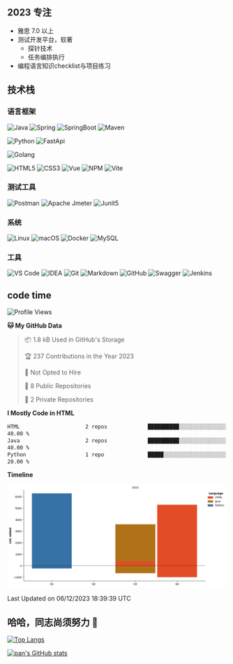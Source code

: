 
## 2023 专注
- 雅思 7.0 以上
- 测试开发平台，软著
    - 探针技术
    - 任务编排执行
- 编程语言知识checklist与项目练习

## 技术栈
### 语言框架
![Java](https://img.shields.io/badge/Java-ED8B00?style=flat-square&logo=java&logoColor=white)
![Spring](https://img.shields.io/badge/Spring-6DB33F?style=flat-square&logo=Spring&logoColor=white)
![SpringBoot](https://img.shields.io/badge/SpringBoot-6DB33F?style=flat-square&logo=Spring&nbspBoot&logoColor=white)
![Maven](https://img.shields.io/badge/Maven-6DB33F?style=flat-square&logo=Apache&nbspMavent&logoColor=white)

![Python](https://img.shields.io/badge/Python-3776AB?style=flat-square&logo=python&logoColor=white)
![FastApi](https://img.shields.io/badge/FastApi-C71A36?style=flat-square&logo=FastAPI&logoColor=white)

![Golang](https://img.shields.io/badge/-Golang-%2329BEB0?style=flat-square&logo=go&logoColor=ffffff)

![HTML5](https://img.shields.io/badge/-HTML5-%23E44D27?style=flat-square&logo=html5&logoColor=ffffff)
![CSS3](https://img.shields.io/badge/-CSS3-%231572B6?style=flat-square&logo=css3)
![Vue](https://img.shields.io/badge/Vue.js-35495E?style=flat-square&logo=vue.js&logoColor=4FC08D)
![NPM](https://img.shields.io/badge/-NPM-CB3837?style=flat-square&logo=npm&logoColor=white)
![Vite](https://img.shields.io/badge/-Vite-646CFF?style=flat-square&logo=Vite&logoColor=white)
### 测试工具
![Postman](https://img.shields.io/badge/Postman-FF6C37?style=flat-square&logo=postman&logoColor=white)
![Apache Jmeter](https://img.shields.io/badge/-Apache_Jmeter-D22128?style=flat-square&logo=Apache&nbspJmeter&logoColor=white)
![Junit5](https://img.shields.io/badge/-Junit5-25A162?style=flat-square&logo=Junit5&logoColor=white)
### 系统
![Linux](https://img.shields.io/badge/-Linux-%23FCC624?style=flat-square&logo=linux&logoColor=%23ffffff)
![macOS](https://img.shields.io/badge/mac%20os-000000?style=flat-square&logo=apple&logoColor=white)
![Docker](https://img.shields.io/badge/-Docker-%232496ED?style=flat-square&logo=docker&logoColor=ffffff)
![MySQL](https://img.shields.io/badge/-MySQL-%234479A1?style=flat-square&logo=mysql&logoColor=ffffff)
### 工具
![VS Code](https://img.shields.io/badge/-VSCode-%23007ACC?style=flat-square&logo=visual-studio-code&logoColor=%23ffffff)
![IDEA](https://img.shields.io/badge/-IDEA-%23000000?style=flat-square&logo=IntelliJ-IDEA&logoColor=%23ffffff)
![Git](https://img.shields.io/badge/-Git-%23F05032?style=flat-square&logo=git&logoColor=%23ffffff)
![Markdown](https://img.shields.io/badge/Markdown-000000?style=flat-square&logo=markdown&logoColor=white)
![GitHub](https://img.shields.io/badge/github-%23121011.svg?style=flat-square&logo=github&logoColor=white)
![Swagger](https://img.shields.io/badge/-Swagger-%23Clojure?style=flat-square&logo=swagger&logoColor=white)
![Jenkins](https://img.shields.io/badge/jenkins-%232C5263.svg?style=flat-square&logo=jenkins&logoColor=white)

## code time
<!--START_SECTION:waka-->
![Profile Views](http://img.shields.io/badge/Profile%20Views-0-blue)

**🐱 My GitHub Data** 

> 📦 1.8 kB Used in GitHub's Storage 
 > 
> 🏆 237 Contributions in the Year 2023
 > 
> 🚫 Not Opted to Hire
 > 
> 📜 8 Public Repositories 
 > 
> 🔑 2 Private Repositories 
 > 
**I Mostly Code in HTML** 

```text
HTML                     2 repos             ██████████░░░░░░░░░░░░░░░   40.00 % 
Java                     2 repos             ██████████░░░░░░░░░░░░░░░   40.00 % 
Python                   1 repo              █████░░░░░░░░░░░░░░░░░░░░   20.00 % 
```



**Timeline**

![Lines of Code chart](https://raw.githubusercontent.com/NewPZP/NewPZP/main/assets/bar_graph.png)


 Last Updated on 06/12/2023 18:39:39 UTC
<!--END_SECTION:waka-->

## 哈哈，同志尚须努力 👋

[![Top Langs](https://github-readme-stats.vercel.app/api/top-langs/?username=NewPZP)](https://github.com/anuraghazra/github-readme-stats)

[![pan's GitHub stats](https://github-readme-stats.vercel.app/api?username=NewPZP)](https://github.com/anuraghazra/github-readme-stats)

<!--
**NewPZP/NewPZP** is a ✨ _special_ ✨ repository because its `README.md` (this file) appears on your GitHub profile.

Here are some ideas to get you started:

- 🔭 I’m currently working on ...
- 🌱 I’m currently learning ...
- 👯 I’m looking to collaborate on ...
- 🤔 I’m looking for help with ...
- 💬 Ask me about ...
- 📫 How to reach me: ...
- 😄 Pronouns: ...
- ⚡ Fun fact: ...
-->

